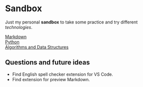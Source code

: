# Sandbox

Just my personal **sandbox** to take some practice and try different *technologies*.

[Markdown](https://github.com/anthonysavchenko/sandbox/blob/master/markdown/markdown.md)  
[Python](https://github.com/anthonysavchenko/sandbox/blob/master/python/python.md)  
[Algorithms and Data Structures](https://github.com/anthonysavchenko/sandbox/blob/master/algorithms/grokking_algorithms_bhargava.md)

## Questions and future ideas
* Find English spell checker extension for VS Code.
* Find extension for preview Markdown.
